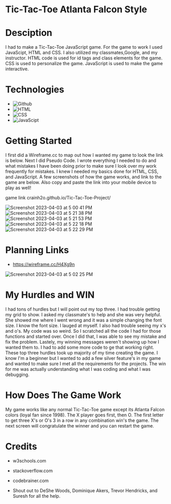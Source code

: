 # Tic-Tac-Toe Atlanta Falcon Style 
# Desciption
  
I had to make a Tic-Tac-Toe JavaScript game. For the game to work I used JavaScipt, HTML and CSS. I also utilized my classmates,Google, and my instructor. HTML code is used for id tags and class elements for the game. CSS is used to personalize the game. JavaScript is used to make the game interactive. 

# Technologies 
- ![Github](https://img.shields.io/badge/GitHub-100000?style=for-the-badge&logo=github&logoColor=white)
- ![HTML](https://img.shields.io/badge/HTML-239120?style=for-the-badge&logo=html5&logoColor=white)
- ![CSS](https://img.shields.io/badge/CSS-239120?&style=for-the-badge&logo=css3&logoColor=white)
- ![JavaScipt](https://img.shields.io/badge/JavaScript-F7DF1E?style=for-the-badge&logo=javascript&logoColor=black)



# Getting Started 

I first did a Wireframe.cc to map out how I wanted my game to look the link is below.  Next I did Pseudo Code. I wrote everything I needed to do and what mistakes I have been doing prior to make sure I look over my work frequently for mistakes. I knew I needed my basics done for HTML, CSS, and JavaScript. A few screenshots of how the game works, and link to the game are below. Also copy and paste the link into your mobile device to play as well! 

game link crainh2o.github.io/Tic-Tac-Toe-Project/

![Screenshot 2023-04-03 at 5 00 41 PM](https://user-images.githubusercontent.com/124539081/229626577-412466ac-16f1-413c-b478-7fc4c1d78ecb.png)
![Screenshot 2023-04-03 at 5 21 38 PM](https://user-images.githubusercontent.com/124539081/229630593-73c54041-a98f-4d8c-9626-4c97cd1c2cb9.png)
![Screenshot 2023-04-03 at 5 21 53 PM](https://user-images.githubusercontent.com/124539081/229630614-1925e021-ba9d-4d27-9857-0b344ea8899e.png)
![Screenshot 2023-04-03 at 5 22 18 PM](https://user-images.githubusercontent.com/124539081/229630629-5c62c747-39c0-45a3-8941-d5b99d9ba6e5.png)
![Screenshot 2023-04-03 at 5 22 29 PM](https://user-images.githubusercontent.com/124539081/229630649-ee01a666-7600-4d35-a946-f46976830ec1.png)

# Planning Links
- https://wireframe.cc/H4Xg9n

![Screenshot 2023-04-03 at 5 02 25 PM](https://user-images.githubusercontent.com/124539081/229626971-80694570-4613-4874-854c-d6f1db2983b1.png)

# My Hurdles and WIN 

I had tons of hurdles but I will point out my top three. I had trouble getting my grid to show. I asked my classmate's to help and she was very helpful. She showed me where I went wrong and it was a simple changing the font size. I know the font size. I lauged at myself. I also had trouble seeing my x's and o's. My code was so weird. So I scratched all the code I had for those functions and started over. Once I did that, I was able to see my mistake and fix the problem. Lastely, my winning messages weren't showing up how I wanted them to. I had to add some more code to ge that working right. These top three hurdles took up majority of my time creating the game. I know I'm a beginner but I wanted to add a few silver feature's in my game and wanted to make sure I met all the requirements for the projects. The win for me was actually understanding what I was coding and what I was debugging.

# How Does The Game Work 

My game works like any normal Tic-Tac-Toe game except its Atlanta Falcon colors (loyal fan since 1998). The X player goes first, then O. The first letter to get three X's or O's 3 in a row in any combination win's the game. The next screen will congratulate the winner and you can restart the game. 

# Credits 

- w3schools.com

- stackoverflow.com

- codebrainer.com

- Shout out to DeShe Woods, Dominique Akers, Trevor Hendricks, and Suresh for all the help. 

